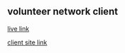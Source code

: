 ## volunteer network client
[live link](https://re-volunteer-network-client.web.app/)

[client site link](https://github.com/mdmehedyhassan/volunteer-network-server)